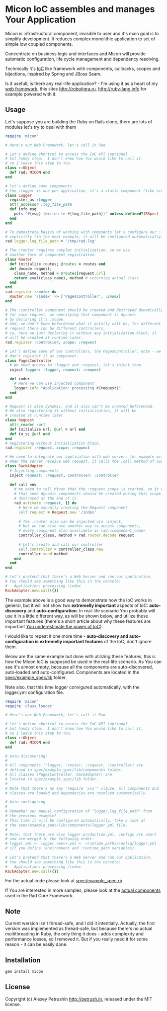 # Micon IoC assembles and manages Your Application

Micon is infrastructural component, invisible to user and it's main goal is to simplify development. It reduces complex monolithic application to set of simple low coupled components.  

Concentrate on business logic and interfaces and Micon will provide automatic configuration, life cycle management and dependency resolving.

Technically it's [IoC][ioc] like framework with components, callbacks, scopes and bijections, inspired by Spring and JBoss Seam.

Is it usefull, is there any real-life application? - I'm using it as a heart of my [web framework][rad_core], this sites http://robotigra.ru, http://ruby-lang.info for example powered with it.

## Usage
  
Let's suppose you are building the Ruby on Rails clone, there are lots of modules let's try to deal with them

``` ruby
require 'micon'

# Here's our Web Framework, let's call it Rad

# Let's define shortcut to access the IoC API (optional
# but handy step). I don't know how You would like to call it,  
# so I leave this step to You.
class ::Object
  def rad; MICON end
end

# let's define some components  
# the :logger is one per application, it's a static component (like singleton)
class Logger
  register_as :logger
  attr_accessor :log_file_path
  def info msg
    puts "#{msg} (writen to #{log_file_path})" unless defined?(RSpec)
  end
end

# To demostrate basics of working with compnents let's configure our :logger
# explicitly (in the next example, it will be configured automatically).
rad.logger.log_file_path = '/tmp/rad.log'  

# The :router requires complex initialization, so we use 
# another form of component registration.
class Router
  def initialize routes; @routes = routes end
  def decode request;  
    class_name, method = @routes[request.url]  
    return eval(class_name), method # returning actual class
  end
end
rad.register :router do
  Router.new '/index' => ['PagesController', :index]
end

# The :controller component should be created and destroyed dynamically,  
# for each request, we specifying that component is dynamic  
# by declaring it's :scope.  
# And, we don't know beforehead what it actully will be, for different  
# request there can be different controllers,  
# so, here we just declaring it without any initialization block, it
# will be created at runtime later.
rad.register :controller, scope: :request

# Let's define some of our controllers, the PagesController, note - we
# don't register it as component.
class PagesController
  # We need access to :logger and :request, let's inject them
  inject logger: :logger, request: :request

  def index
    # Here we can use injected component
    logger.info "Application: processing #{request}"  
  end
end

# Request is also dynamic, and it also can't be created beforehead.
# We also registering it without initialization, it will be
# created at runtime later.
class Request
  attr_reader :url  
  def initialize url; @url = url end  
  def to_s; @url end
end
# Registering without initialization block.
rad.register :request, scope: :request

# We need to integrate our application with web server, for example with the Rack.
# When the server receive web request, it calls the :call method of our RackAdapter
class RackAdapter
  # Injecting components
  inject request: :request, controller: :controller
  
  def call env
    # We need to tell Micon that the :request scope is started, so it will know
    # that some dynamic components should be created during this scope and  
    # destroyed at the end of it.
    rad.activate :request, {} do
      # Here we manually creating the Request component
      self.request = Request.new '/index'
  
      # The :router also can be injected via :inject,
      # but we can also use another way to access components,
      # every component also availiable as rad.<component_name>
      controller_class, method = rad.router.decode request
  
      # Let's create and call our controller
      self.controller = controller_class.new
      controller.send method
    end
  end
end  

# Let's pretend that there's a Web Server and run our application,
# You should see something like this in the console:
#   Application: processing /index
RackAdapter.new.call({})
```

The example above is a good way to demonstrate how the IoC works in general, but it will not show two **extremelly important** aspects of IoC: **auto-discovery** and **auto-configuration**.
In real-life scenario You probably will use it in a little different way, as will be shown below, and utilize these important features (there's a short article about why these features are important [You underestimate the power of IoC][article]).

I would like to repeat it one more time - **auto-discovery and auto-configuration is extremelly important features** of the IoC, don't ignore them.

Below are the same example but done with utilizing these features, this is how the Micon IoC is supposed be used in the real-life scenario. As You can see it's almost empty, because all the components are auto-discovered, auto-loaded and auto-configured. Components are located in the [spec/example_spec/lib](https://github.com/alexeypetrushin/micon/blob/master/spec/example_spec/lib) folder.

Note also, that this time logger convigured automatically, with the logger.yml configuration file.

``` ruby
require 'micon'
require 'class_loader'

# Here's our Web Framework, let's call it Rad

# Let's define shortcut to access the IoC API (optional
# but handy step). I don't know how You would like to call it,  
# so I leave this step to You.
class ::Object
  def rad; MICON end
end

# Auto-discovering:
#  
# All components (:logger, :router, :request, :controller) are  
# defined in spec/example_spec/lib/components folder.
# All classes (PagesController, RackAdapter) are
# located in spec/example_spec/lib folder.
#  
# Note that there's no any "require 'xxx'" clause, all components and
# classes are loaded and dependecies are resolved automatically.

# Auto-configuring
#  
# Remember our manual configuration of "logger.log_file_path" from  
# the previous example?
# This time it will be configured automatically, take a look at
# the spec/example_spec/lib/components/logger.yml file.
#  
# Note, that there are also logger.production.yml, configs are smart
# and are merged in the following order:
# logger.yml <- logger.<env>.yml <- <runtime_path>/config/logger.yml
# (If you define :environment and :runtime_path variables).
  
# Let's pretend that there's a Web Server and run our application,
# You should see something like this in the console:
#   Application: processing /index
RackAdapter.new.call({})
```
  
For the actual code please look at [spec/example_spec.rb](https://github.com/alexeypetrushin/micon/blob/master/spec/example_spec.rb)

If You are interested in more samples, please look at the [actual components][rad_core_components] used in the Rad Core Framework.

## Note

Current wersion isn't thread-safe, and I did it intentially. Actually, the first version was implemented as thread-safe, but because there's no actual multithreading in Ruby, the only thing it does - adds complexity and performance losses, so I removed it.
But if you really need it for some reason - it can be easily done.
  
## Installation

``` bash
gem install micon
```
  
## License

Copyright (c) Alexey Petrushin http://petrush.in, released under the MIT license.

[ioc]: http://en.wikipedia.org/wiki/Inversion_of_control
[rad_core]: https://github.com/alexeypetrushin/rad_core
[rad_core_components]: https://github.com/alexeypetrushin/rad_core/tree/master/lib/components
[article]: http://ruby-lang.info/blog/you-underestimate-the-power-of-ioc-3fh